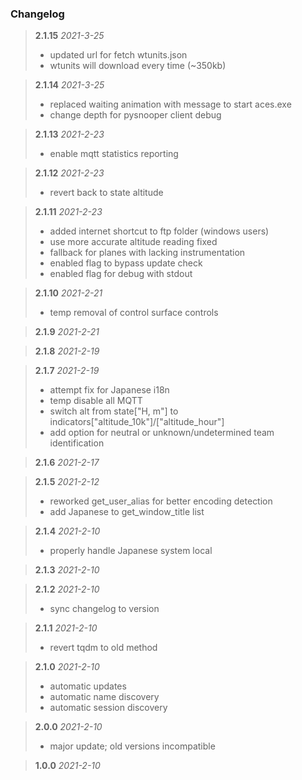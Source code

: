 ### Changelog

> **2.1.15**  *2021-3-25*
> - updated url for fetch wtunits.json
> - wtunits will download every time (~350kb)

> **2.1.14**  *2021-3-25*
> - replaced waiting animation with message to start aces.exe
> - change depth for pysnooper client debug

> **2.1.13**  *2021-2-23*
> - enable mqtt statistics reporting

> **2.1.12**  *2021-2-23*
> - revert back to state altitude

> **2.1.11**  *2021-2-23*
> - added internet shortcut to ftp folder (windows users)
> - use more accurate altitude reading fixed
> - fallback for planes with lacking instrumentation
> - enabled flag to bypass update check
> - enabled flag for debug with stdout

> **2.1.10**  *2021-2-21*
> - temp removal of control surface controls

> **2.1.9**  *2021-2-21*

> **2.1.8**  *2021-2-19*

> **2.1.7**  *2021-2-19*
> - attempt fix for Japanese i18n
> - temp disable all MQTT
> - switch alt from state["H, m"] to indicators["altitude_10k"]/["altitude_hour"]
> - add option for neutral or unknown/undetermined team identification

> **2.1.6**  *2021-2-17*

> **2.1.5**  *2021-2-12*
> - reworked get_user_alias for better encoding detection
> - add Japanese to get_window_title list

> **2.1.4**  *2021-2-10*
> - properly handle Japanese system local

> **2.1.3**  *2021-2-10*

> **2.1.2**  *2021-2-10*
> - sync changelog to version

> **2.1.1**  *2021-2-10*
> - revert tqdm to old method

> **2.1.0**  *2021-2-10*
> - automatic updates
> - automatic name discovery
> - automatic session discovery

> **2.0.0**  *2021-2-10*
> - major update; old versions incompatible

> **1.0.0**  *2021-2-10*
